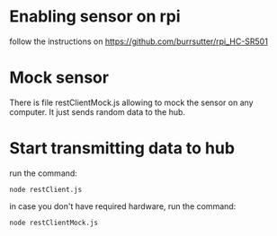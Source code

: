 # Enabling sensor on rpi
follow the instructions on https://github.com/burrsutter/rpi_HC-SR501

# Mock sensor
There is file restClientMock.js allowing to mock the sensor on any computer. It just sends random data to the hub.

# Start transmitting data to hub
run the command:

	node restClient.js

in case you don't have required hardware, run the command:

	node restClientMock.js
